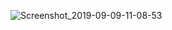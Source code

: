 ![Screenshot_2019-09-09-11-08-53](https://user-images.githubusercontent.com/54840940/65511214-de0e8b80-df00-11e9-9775-42ca1892c191.png)
